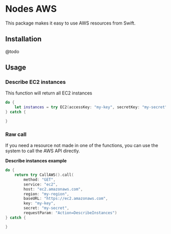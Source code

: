 # Nodes AWS

This package makes it easy to use AWS resources from Swift.

## Installation

@todo

## Usage

### Describe EC2 instances

This function will return all EC2 instances

```swift
do {
	let instances = try EC2(accessKey: "my-key", secretKey: "my-secret", region: "my-region").describeInstances()
} catch {

}
```

### Raw call

If you need a resource not made in one of the functions, you can use the system to call the AWS API directly.

**Describe instances example**

```swift
do {
	return try CallAWS().call(
		method: "GET", 
		service: "ec2", 
		host: "ec2.amazonaws.com", 
		region: "my-region", 
		baseURL: "https://ec2.amazonaws.com", 
		key: "my-key", 
		secret: "my-secret", 
		requestParam: "Action=DescribeInstances")
} catch {

}
```
